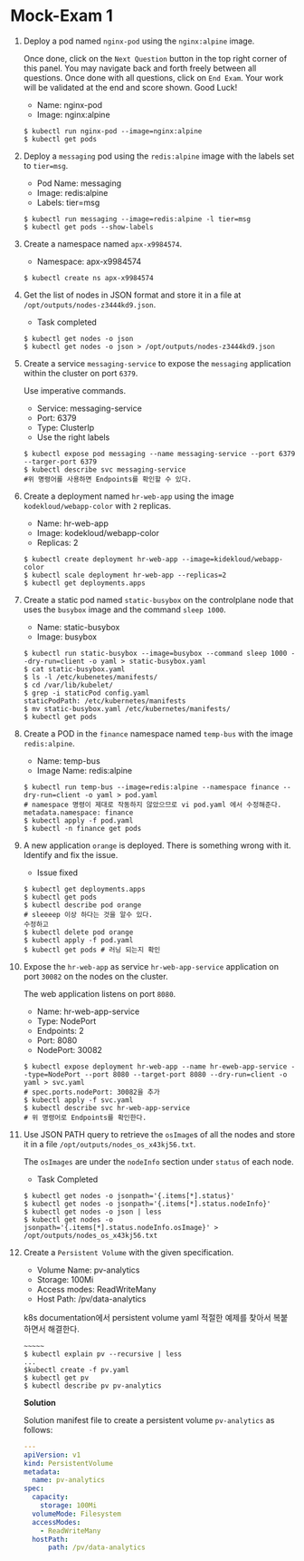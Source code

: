 # Mock-Exam 1



1. Deploy a pod named `nginx-pod` using the `nginx:alpine` image.

   Once done, click on the `Next Question` button in the top right corner of this panel. You may navigate back and forth freely between all questions. Once done with all questions, click on `End Exam`. Your work will be validated at the end and score shown. Good Luck!

   - Name: nginx-pod
   - Image: nginx:alpine

   ```
   $ kubectl run nginx-pod --image=nginx:alpine
   $ kubectl get pods
   ```

2. Deploy a `messaging` pod using the `redis:alpine` image with the labels set to `tier=msg`.

   - 
     Pod Name: messaging
   - Image: redis:alpine
   - Labels: tier=msg

   ```
   $ kubectl run messaging --image=redis:alpine -l tier=msg
   $ kubectl get pods --show-labels
   ```

3. Create a namespace named `apx-x9984574`.

   - Namespace: apx-x9984574

   ```
   $ kubectl create ns apx-x9984574
   ```

4. Get the list of nodes in JSON format and store it in a file at `/opt/outputs/nodes-z3444kd9.json`.

   - Task completed

   ```
   $ kubectl get nodes -o json
   $ kubectl get nodes -o json > /opt/outputs/nodes-z3444kd9.json
   ```

5. Create a service `messaging-service` to expose the `messaging` application within the cluster on port `6379`.

   Use imperative commands.

   - 
     Service: messaging-service
   - Port: 6379
   - Type: ClusterIp
   - Use the right labels

   ```
   $ kubectl expose pod messaging --name messaging-service --port 6379 --targer-port 6379
   $ kubectl describe svc messaging-service
   #위 명령어를 사용하면 Endpoints를 확인할 수 있다.
   ```

6. Create a deployment named `hr-web-app` using the image `kodekloud/webapp-color` with `2` replicas.

   - 
     Name: hr-web-app
   - Image: kodekloud/webapp-color
   - Replicas: 2

   ```
   $ kubectl create deployment hr-web-app --image=kidekloud/webapp-color
   $ kubectl scale deployment hr-web-app --replicas=2
   $ kubectl get deployments.apps
   ```

7. Create a static pod named `static-busybox` on the controlplane node that uses the `busybox` image and the command `sleep 1000`.

   - 
     Name: static-busybox
   - Image: busybox

   ```
   $ kubectl run static-busybox --image=busybox --command sleep 1000 --dry-run=client -o yaml > static-busybox.yaml
   $ cat static-busybox.yaml
   $ ls -l /etc/kubenetes/manifests/
   $ cd /var/lib/kubelet/
   $ grep -i staticPod config.yaml
   staticPodPath: /etc/kubernetes/manifests
   $ mv static-busybox.yaml /etc/kubernetes/manifests/
   $ kubectl get pods
   ```

8. Create a POD in the `finance` namespace named `temp-bus` with the image `redis:alpine`.

   - Name: temp-bus
   - Image Name: redis:alpine

   ```
   $ kubectl run temp-bus --image=redis:alpine --namespace finance --dry-run=client -o yaml > pod.yaml
   # namespace 명령이 제대로 작동하지 않았으므로 vi pod.yaml 에서 수정해준다.
   metadata.namespace: finance
   $ kubectl apply -f pod.yaml
   $ kubectl -n finance get pods
   ```

9. A new application `orange` is deployed. There is something wrong with it. Identify and fix the issue.

   - Issue fixed

   ```
   $ kubectl get deployments.apps
   $ kubectl get pods
   $ kubectl describe pod orange
   # sleeeep 이상 하다는 것을 알수 있다.
   수정하고 
   $ kubectl delete pod orange
   $ kubectl apply -f pod.yaml
   $ kubectl get pods # 러닝 되는지 확인
   ```

10. Expose the `hr-web-app` as service `hr-web-app-service` application on port `30082` on the nodes on the cluster.

    The web application listens on port `8080`.

    - 
      Name: hr-web-app-service
    - Type: NodePort
    - Endpoints: 2
    - Port: 8080
    - NodePort: 30082

    ```
    $ kubectl expose deployment hr-web-app --name hr-eweb-app-service --type=NodePort --port 8080 --target-port 8080 --dry-run=client -o yaml > svc.yaml
    # spec.ports.nodePort: 30082을 추가
    $ kubectl apply -f svc.yaml
    $ kubectl describe svc hr-web-app-service
    # 위 명령어로 Endpoints를 확인한다.
    ```

11. Use JSON PATH query to retrieve the `osImage`s of all the nodes and store it in a file `/opt/outputs/nodes_os_x43kj56.txt`.

    The `osImages` are under the `nodeInfo` section under `status` of each node.

    - Task Completed

    ```
    $ kubectl get nodes -o jsonpath='{.items[*].status}'
    $ kubectl get nodes -o jsonpath='{.items[*].status.nodeInfo}'
    $ kubectl get nodes -o json | less
    $ kubectl get nodes -o jsonpath='{.items[*].status.nodeInfo.osImage}' > /opt/outputs/nodes_os_x43kj56.txt
    ```

12. Create a `Persistent Volume` with the given specification.

    - 
      Volume Name: pv-analytics
    - Storage: 100Mi
    - Access modes: ReadWriteMany
    - Host Path: /pv/data-analytics

    k8s documentation에서 persistent volume yaml 적절한 예제를 찾아서 복붙 하면서 해결한다.

    ```
    ~~~~~
    $ kubectl explain pv --recursive | less
    ...
    $kubectl create -f pv.yaml
    $ kubectl get pv
    $ kubectl describe pv pv-analytics
    ```

    **Solution**

    Solution manifest file to create a persistent volume `pv-analytics` as follows:

    ```yaml
    ---
    apiVersion: v1
    kind: PersistentVolume
    metadata:
      name: pv-analytics
    spec:
      capacity:
        storage: 100Mi
      volumeMode: Filesystem
      accessModes:
        - ReadWriteMany
      hostPath:
          path: /pv/data-analytics
    ```

